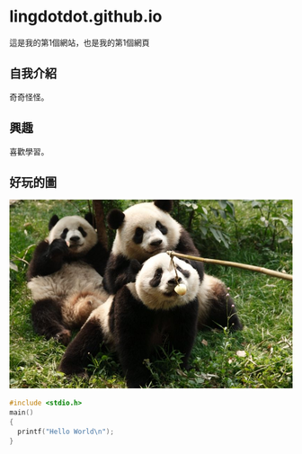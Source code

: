 # lingdotdot.github.io

這是我的第1個網站，也是我的第1個網頁

## 自我介紹
奇奇怪怪。

## 興趣
喜歡學習。

## 好玩的圖

![圖片的名字](image.jpg)

```C
#include <stdio.h>
main()
{
  printf("Hello World\n");
}
```
